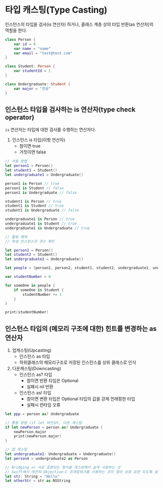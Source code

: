 # 타입 캐스팅(Type Casting)
인스턴스의 타입을 검사(is 연산자) 하거나, 클래스 계층 상의 타입 반환(as 연산자)의 역할을 한다.
```swift
class Person {
    var id = 0
    var name = "name"
    var email = "test@test.com"
}

class Student: Person {
    var studentId = 1
}

class Undergraduate: Student {
    var major = "전공"
}
```

## 인스턴스 타입을 검사하는 is 연산자(type check operator)
`is` 연산자는 타입에 대한 검사를 수행하는 연산자다.
1. 인스턴스 is 타입(이항 연산자)
    - 참이면 true
    - 거짓이면 false
```swift
// 사용 방법
let person1 = Person()
let student1 = Student()
let undergraduate1 = Undergraduate()

person1 is Person // true
person1 is Student // false
person1 is Undergraduate // false

student1 is Person // true
student1 is Student // true
student1 is Undergraduate // false

undergraduate1 is Person // true
undergraduate1 is Student // true
undergraduate1 is Undergraduate // true

// 활용 예제
// 학생 인스턴스의 갯수 확인

let person2 = Person()
let student2 = Student()
let undergraduate2 = Undergraduate()

let people = [person1, person2, student1, student2, undergraduate1, undergraduate2]

var studentNumber = 0

for someOne in people {
    if someOne is Student {
        studentNumber += 1
    }
}

print(studentNumber)
```

## 인스턴스 타입의 (메모리 구조에 대한) 힌트를 변경하는 as 연산자
1. 업캐스팅(Upcasting)
    - 인스턴스 as 타입
    - 하위클래스의 메모리구조로 저장된 인스턴스를 상위 클래스로 인식
2. 다운캐스팅(Downcasting)
    - 인스턴스 as? 타입
        - 참이면 반환 타입은 Optional
        - 실패시 nil 반환
    - 인스턴스 as! 타입
        - 참이면 변환 타입은 Optional 타입의 값을 강제 언래핑한 타입
        - 실패시 런타임 오류
```swift
let ppp = person as? Undergraduate

// 활용 방법 (if let 바인딩), 다운 캐스팅
if let newPerson = person as? Undergraduate {
    newPerson.major
    print(newPerson.major)
}

// 업 캐스팅
let undergraduate2: Undergraduate = Undergraduate()
let person4 = undergraduate2 as Person

// Bridging => 서로 호환되는 형식을 캐스팅해서 쉽게 사용하는 것
// Swift에서 여전히 Objective-C 프레임워크를 사용하는 것이 많아 상호 호환 되도록 설계됨
let str: String = "Hello"
let otherStr = str as NSString
```